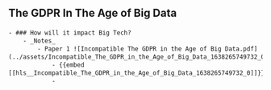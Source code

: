 ## The GDPR In The Age of Big Data
	- ### How will it impact Big Tech?
		- _Notes_
			- Paper 1 ![Incompatible The GDPR in the Age of Big Data.pdf](../assets/Incompatible_The_GDPR_in_the_Age_of_Big_Data_1638265749732_0.pdf)
				- {{embed [[hls__Incompatible_The_GDPR_in_the_Age_of_Big_Data_1638265749732_0]]}}
				-